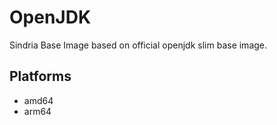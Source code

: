 # OpenJDK

Sindria Base Image based on official openjdk slim base image.

## Platforms

- amd64
- arm64